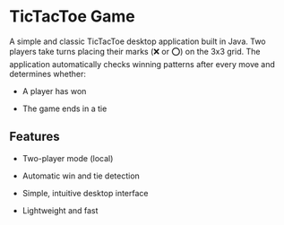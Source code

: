 # TicTacToe Game

A simple and classic TicTacToe desktop application built in Java.
Two players take turns placing their marks (❌ or ⭕) on the 3x3 grid. The application automatically checks winning patterns after every move and determines whether:

- A player has won 

- The game ends in a tie 

## Features

- Two-player mode (local)

-  Automatic win and tie detection

- Simple, intuitive desktop interface

- Lightweight and fast
